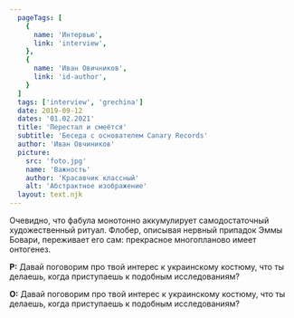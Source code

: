 ```yaml
---
  pageTags: [
    {
      name: 'Интервью',
      link: 'interview',
    }, 
    {
      name: 'Иван Овичников',
      link: 'id-author',
    }
  ]
  tags: ['interview', 'grechina']
  date: 2019-09-12
  dates: '01.02.2021'
  title: 'Перестал и смеётся'
  subtitle: 'Беседа с основателем Canary Records'
  author: 'Иван Овчиников'
  picture: 
    src: 'foto.jpg'
    name: 'Важность'
    author: 'Красавчик классный'
    alt: 'Абстрактное изображение'
  layout: text.njk
---
```


<section class="article-title">

Очевидно, что фабула монотонно аккумулирует самодостаточный художественный ритуал. Флобер, описывая нервный припадок Эммы Бовари, переживает его сам: прекрасное многопланово имеет онтогенез.

</section>

<section class="interview">

**Р:** Давай поговорим про твой интерес к украинскому костюму, что ты делаешь, когда приступаешь к подобным исследованиям?

**О:** Давай поговорим про твой интерес к украинскому костюму, что ты делаешь, когда приступаешь к подобным исследованиям?

</section>
